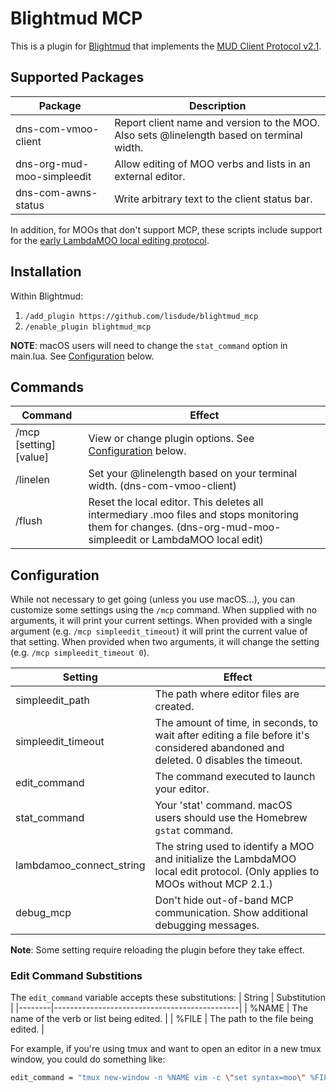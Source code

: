 # Blightmud MCP

This is a plugin for [Blightmud](https://github.com/Blightmud/Blightmud.git) that implements the [MUD Client Protocol v2.1](http://www.moo.mud.org/mcp2/mcp2.html).

## Supported Packages
| Package                   | Description                                                                                           |
| --------------------------|-------------------------------------------------------------------------------------------------------|
|dns-com-vmoo-client        | Report client name and version to the MOO. Also sets @linelength based on terminal width.             |
|dns-org-mud-moo-simpleedit | Allow editing of MOO verbs and lists in an external editor.                                           |
|dns-com-awns-status        | Write arbitrary text to the client status bar.                                                        |

In addition, for MOOs that don't support MCP, these scripts include support for the [early LambdaMOO local editing protocol](https://lisdude.com/moo/localEditing.moo).

## Installation
Within Blightmud:
1. `/add_plugin https://github.com/lisdude/blightmud_mcp`
2. `/enable_plugin blightmud_mcp`

**NOTE**: macOS users will need to change the `stat_command` option in main.lua. See [Configuration](#configuration) below.

## Commands
| Command  | Effect                                                                                                                                                                     |
| ---------|----------------------------------------------------------------------------------------------------------------------------------------------------------------------------|
| /mcp [setting] [value] | View or change plugin options. See [Configuration](#configuration) below.                                                                                    |
| /linelen               | Set your @linelength based on your terminal width. (dns-com-vmoo-client)                                                                                     |
| /flush                 | Reset the local editor. This deletes all intermediary .moo files and stops monitoring them for changes. (dns-org-mud-moo-simpleedit or LambdaMOO local edit) |

## Configuration
While not necessary to get going (unless you use macOS...), you can customize some settings using the `/mcp` command. When supplied with no arguments, it will print your current settings. When provided with a single argument (e.g. `/mcp simpleedit_timeout`) it will print the current value of that setting. When provided when two arguments, it will change the setting (e.g. `/mcp simpleedit_timeout 0`).

| Setting                  | Effect                                                                                                                             |
| -------------------------|------------------------------------------------------------------------------------------------------------------------------------|
| simpleedit_path          | The path where editor files are created.                                                                                           |
| simpleedit_timeout       | The amount of time, in seconds, to wait after editing a file before it's considered abandoned and deleted. 0 disables the timeout. |
| edit_command             | The command executed to launch your editor.                                                                                        |
| stat_command             | Your 'stat' command. macOS users should use the Homebrew `gstat` command.                                                          |
| lambdamoo_connect_string | The string used to identify a MOO and initialize the LambdaMOO local edit protocol. (Only applies to MOOs without MCP 2.1.)        |
| debug_mcp                | Don't hide out-of-band MCP communication. Show additional debugging messages.                                                      |

**Note**: Some setting require reloading the plugin before they take effect.

### Edit Command Substitions
The `edit_command` variable accepts these substitutions:
| String | Substitution                                 |
|--------|----------------------------------------------|
| %NAME  | The name of the verb or list being edited.   |
| %FILE  | The path to the file being edited.           |

For example, if you're using tmux and want to open an editor in a new tmux window, you could do something like:

```bash
edit_command = "tmux new-window -n %NAME vim -c \"set syntax=moo\" %FILE"
```

